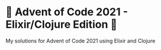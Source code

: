 # 🧪 Advent of Code 2021 - Elixir/Clojure Edition 🧪

My solutions for Advent of Code 2021 using Elixir and Clojure
